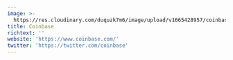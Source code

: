 ```yaml
---
image: >-
  https://res.cloudinary.com/duquzk7m6/image/upload/v1665428957/coinbase_ldbics.png
title: Coinbase
richtext: ''
website: 'https://www.coinbase.com/'
twitter: 'https://twitter.com/coinbase'
---
```


